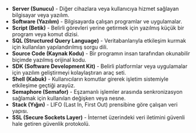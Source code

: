 - **Server (Sunucu)** - Diğer cihazlara veya kullanıcıya hizmet sağlayan bilgisayar veya yazılım.
- **Software (Yazılım)** - Bilgisayarda çalışan programlar ve uygulamalar.
- **Script (Betik)** - Belirli görevleri yerine getirmek için yazılmış küçük bir program veya komut dizisi.
- **SQL (Structured Query Language)** - Veritabanlarıyla etkileşim kurmak için kullanılan yapılandırılmış sorgu dili.
- **Source Code (Kaynak Kodu)** - Bir programın insan tarafından okunabilir biçimde yazılmış orijinal kodu.
- **SDK (Software Development Kit)** - Belirli platformlar veya uygulamalar için yazılım geliştirmeyi kolaylaştıran araç seti.
- **Shell (Kabuk)** - Kullanıcıların komutlar girerek işletim sistemiyle etkileşime geçtiği arayüz.
- **Semaphore (Semafor)** - Eşzamanlı işlemler arasında senkronizasyon sağlamak için kullanılan değişken veya nesne.
- **Stack (Yığın)** - LIFO (Last In, First Out) prensibine göre çalışan veri yapısı.
- **SSL (Secure Sockets Layer)** - İnternet üzerindeki veri iletimini güvenli hale getiren güvenlik protokolü.
